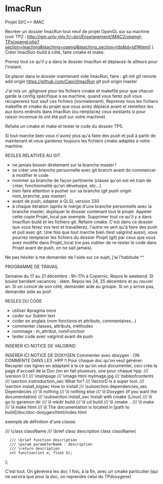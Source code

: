 # ImacRun
Projet SI/C++ IMAC

Recréer un dossier ImacRun tout neuf de projet OpenGL sur sa machine (voir TP2 : http://igm.univ-mlv.fr/~biri/Enseignement/IMAC2/opengl-TPs/opengl.php?section=teaching&teaching=opengl&teaching_section=tds&td=td1#item1 ). Créer ImacRun-build à côté, faire cmake et make.

Prenez tout ce qu'il y a dans le dossier ImacRun et déplacez-le ailleurs pour l'instant.

Se placer dans le dossier maintenant vide ImacRun, faire :
git init
git remote add origin https://github.com/Caori/ImacRun
git pull origin master

J'ai mis un .gitignore pour les fichiers cmake et makefile pour que chacun garde la config spécifique à sa machine, quand vous ferez pull vous récupererez tout sauf ces fichiers (normalement).
Reprenez tous les fichiers makefile et cmake du projet que vous aviez déplacé avant et remettez-les aux bons endroits dans ImacRun (ou remplacez ceux existants si pour raison inconnue ils ont été pull sur votre machine).

Refaite un cmake et make et tester le code du dossier TP5.

Si tout marche bien vous n'aurez plus qu'à faire des push et pull à partir de maintenant et vous garderez toujours les fichiers cmake adaptés à votre machine.

REGLES RELATIVES AU GIT
- ne jamais bosser diretement sur la branche master !
- se créer une branche personnelle avec git branch avant de commencer à modifier le code
- nommer sa branche de façon pertinente (classe qu'on est en train de créer, fonctionnalité qu'on développe, etc...)
- bien faire attention à pusher sur sa branche (git push origin nom_branche, pas master)
- avant de push, adapter à GLSL version 330
- à chaque itération (après le merge d'une branche personnelle avec la branche master, dupliquer le dossier contenant tout le projet. Appeler cette copie Projet_local par exemple. Supprimer tout ce qu'il y a dans ImacRun-build et les fichiers git. Refaire cmake. C'est dans ce dossier que vous ferez vos test et travaillerez, l'autre ne sert qu'à faire des push et pull avec git. Une fois que tout marche bien (test valgrind aussi), vous pourrez remplacer les fichiers du dossier Projet (git) par ceux que vous avez modifié dans Projet_local (ne pas oublier de re-tester le code dans Projet avant de push, on ne sait jamais).

Ne pas hésiter à me demander de l'aide sur ce sujet, j'ai l'habitude ^^

PROGRAMME DE TRAVAIL

Semaine du 17 au 21 décembre : 9h-17h à Copernic. Repos le weekend.
SI boulot bendant vacances : idem. Repos les 24, 25 décembre et au nouvel an.
Si on coince de son côté, demander aide au groupe. Si on y arrive pas, demander aide au prof.

REGLES DU CODE
- utiliser #pragma once
- coder sur Sublim text
- coder en anglais (nom fonctions et attributs, commentaires...)
- commenter classes, attributs, méthodes
- nommage : m_attribut, nomFonction
- tester code avec valgrind avant de push

INSERER ICI NOTICE DE VALGRIND

INSERER ICI NOTICE DE DOXYGEN
  Commenter avec doxygen :  ON COMMENTE DANS LES .HPP !!
    Pour chaque doc qu'on veut générer:
    Recopier ces lignes en adaptant à la ce qu'on veut documenter, ceci crée la page d'accueil de la Doc (on en fait plusieurs, une pour chaque hpp.
        /// \version 0.1
        /// \mainpage
        /// \image html myImage.jpg
        /// \tableofcontents
        /// \section instroduction_sec What for?
        /// VectorD is a super tool.
        /// \section install_bigsec How to install
        /// \subsection dependencies_sec Dependecies
        /// \li nothing
        /// \li nothing else
        /// \li Doxygen (if you want the documentation)
        /// \subsection install_sec Install with cmake (Linux)
        /// \li go to garamon dir
        /// \li mkdir build
        /// \li cd build
        /// \li cmake ..
        /// \li make
        /// \li make html
        /// \li The documentation is located in [path to build]/doc/doc-doxygen/html/index.html

  exemple de définition d'une classe:
  
  /// \class className
  /// \brief class description
  class className{
  
      /// \brief function description
      /// \param parameterName : description
      /// \return description
      int function(int a, float b);
  };
  
  C'est tout.
  On générera les doc 1 fois, à la fin, avec un cmake particulier (qui ne servira que pour la doc, on reprendre celui du TPdoxygene)
  

